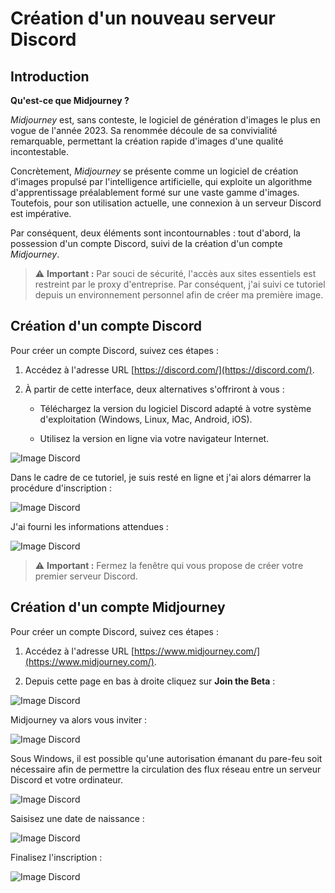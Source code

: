 # Création d'un nouveau serveur Discord

## Introduction

**Qu'est-ce que Midjourney ?**

*Midjourney* est, sans conteste, le logiciel de génération d'images le plus en vogue de l'année 2023. Sa renommée découle de sa convivialité remarquable, permettant la création rapide d'images d'une qualité incontestable.

Concrètement, *Midjourney* se présente comme un logiciel de création d'images propulsé par l'intelligence artificielle, qui exploite un algorithme d'apprentissage préalablement formé sur une vaste gamme d'images. Toutefois, pour son utilisation actuelle, une connexion à un serveur Discord est impérative.

Par conséquent, deux éléments sont incontournables : tout d'abord, la possession d'un compte Discord, suivi de la création d'un compte *Midjourney*.

> ⚠️ **Important :** Par souci de sécurité, l'accès aux sites essentiels est restreint par le proxy d'entreprise. Par conséquent, j'ai suivi ce tutoriel depuis un environnement personnel afin de créer ma première image.

## Création d'un compte Discord

Pour créer un compte Discord, suivez ces étapes :

1. Accédez à l'adresse URL [https://discord.com/](https://discord.com/).

2. À partir de cette interface, deux alternatives s'offriront à vous :

   - Téléchargez la version du logiciel Discord adapté à votre système d'exploitation (Windows, Linux, Mac, Android, iOS).
   
   - Utilisez la version en ligne via votre navigateur Internet.

![Image Discord](discord_1.png)

Dans le cadre de ce tutoriel, je suis resté en ligne et j'ai alors démarrer la procédure d'inscription :

![Image Discord](discord_2.png)

J'ai fourni les informations attendues :

![Image Discord](discord_3.png)

> ⚠️ **Important :** Fermez la fenêtre qui vous propose de créer votre premier serveur Discord.

## Création d'un compte Midjourney

Pour créer un compte Discord, suivez ces étapes :

1. Accédez à l'adresse URL [https://www.midjourney.com/](https://www.midjourney.com/).

2. Depuis cette page en bas à droite cliquez sur **Join the Beta** :

![Image Discord](discord_4.png)

Midjourney va alors vous inviter :

![Image Discord](discord_5.png)

Sous Windows, il est possible qu'une autorisation émanant du pare-feu soit nécessaire afin de permettre la circulation des flux réseau entre un serveur Discord et votre ordinateur.

![Image Discord](discord_6.png)

Saisisez une date de naissance :

![Image Discord](discord_7.png)

Finalisez l'inscription :

![Image Discord](discord_8.png)

